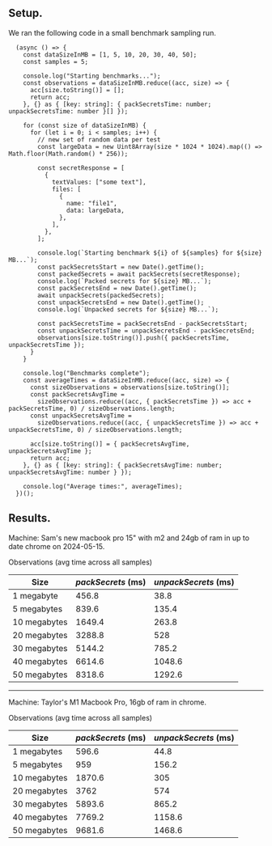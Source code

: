 ## Setup.

We ran the following code in a small benchmark sampling run.

```
  (async () => {
    const dataSizeInMB = [1, 5, 10, 20, 30, 40, 50];
    const samples = 5;

    console.log("Starting benchmarks...");
    const observations = dataSizeInMB.reduce((acc, size) => {
      acc[size.toString()] = [];
      return acc;
    }, {} as { [key: string]: { packSecretsTime: number; unpackSecretsTime: number }[] });

    for (const size of dataSizeInMB) {
      for (let i = 0; i < samples; i++) {
        // new set of random data per test
        const largeData = new Uint8Array(size * 1024 * 1024).map(() => Math.floor(Math.random() * 256));

        const secretResponse = [
          {
            textValues: ["some text"],
            files: [
              {
                name: "file1",
                data: largeData,
              },
            ],
          },
        ];

        console.log(`Starting benchmark ${i} of ${samples} for ${size} MB...`);
        const packSecretsStart = new Date().getTime();
        const packedSecrets = await packSecrets(secretResponse);
        console.log(`Packed secrets for ${size} MB...`);
        const packSecretsEnd = new Date().getTime();
        await unpackSecrets(packedSecrets);
        const unpackSecretsEnd = new Date().getTime();
        console.log(`Unpacked secrets for ${size} MB...`);

        const packSecretsTime = packSecretsEnd - packSecretsStart;
        const unpackSecretsTime = unpackSecretsEnd - packSecretsEnd;
        observations[size.toString()].push({ packSecretsTime, unpackSecretsTime });
      }
    }

    console.log("Benchmarks complete");
    const averageTimes = dataSizeInMB.reduce((acc, size) => {
      const sizeObservations = observations[size.toString()];
      const packSecretsAvgTime =
        sizeObservations.reduce((acc, { packSecretsTime }) => acc + packSecretsTime, 0) / sizeObservations.length;
      const unpackSecretsAvgTime =
        sizeObservations.reduce((acc, { unpackSecretsTime }) => acc + unpackSecretsTime, 0) / sizeObservations.length;

      acc[size.toString()] = { packSecretsAvgTime, unpackSecretsAvgTime };
      return acc;
    }, {} as { [key: string]: { packSecretsAvgTime: number; unpackSecretsAvgTime: number } });

    console.log("Average times:", averageTimes);
  })();
```

## Results.

Machine: Sam's new macbook pro 15" with m2 and 24gb of ram in up to date chrome on 2024-05-15.

Observations (avg time across all samples)

| Size         | _packSecrets_ (ms) | _unpackSecrets_ (ms) |
| ------------ | ------------------ | -------------------- |
| 1 megabyte   | 456.8              | 38.8                 |
| 5 megabytes  | 839.6              | 135.4                |
| 10 megabytes | 1649.4             | 263.8                |
| 20 megabytes | 3288.8             | 528                  |
| 30 megabytes | 5144.2             | 785.2                |
| 40 megabytes | 6614.6             | 1048.6               |
| 50 megabytes | 8318.6             | 1292.6               |

---

Machine: Taylor's M1 Macbook Pro, 16gb of ram in chrome.

Observations (avg time across all samples)

| Size         | _packSecrets_ (ms) | _unpackSecrets_ (ms) |
| ------------ | ------------------ | -------------------- |
| 1 megabytes  | 596.6              | 44.8                 |
| 5 megabytes  | 959                | 156.2                |
| 10 megabytes | 1870.6             | 305                  |
| 20 megabytes | 3762               | 574                  |
| 30 megabytes | 5893.6             | 865.2                |
| 40 megabytes | 7769.2             | 1158.6               |
| 50 megabytes | 9681.6             | 1468.6               |
